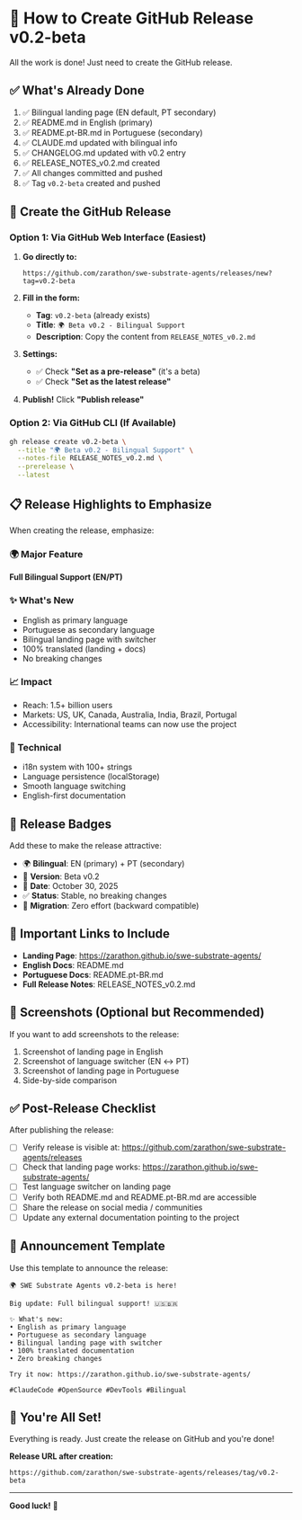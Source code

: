 # 🚀 How to Create GitHub Release v0.2-beta

All the work is done! Just need to create the GitHub release.

## ✅ What's Already Done

1. ✅ Bilingual landing page (EN default, PT secondary)
2. ✅ README.md in English (primary)
3. ✅ README.pt-BR.md in Portuguese (secondary)
4. ✅ CLAUDE.md updated with bilingual info
5. ✅ CHANGELOG.md updated with v0.2 entry
6. ✅ RELEASE_NOTES_v0.2.md created
7. ✅ All changes committed and pushed
8. ✅ Tag `v0.2-beta` created and pushed

## 🎯 Create the GitHub Release

### Option 1: Via GitHub Web Interface (Easiest)

1. **Go directly to:**
   ```
   https://github.com/zarathon/swe-substrate-agents/releases/new?tag=v0.2-beta
   ```

2. **Fill in the form:**
   - **Tag**: `v0.2-beta` (already exists)
   - **Title**: `🌍 Beta v0.2 - Bilingual Support`
   - **Description**: Copy the content from `RELEASE_NOTES_v0.2.md`

3. **Settings:**
   - ✅ Check **"Set as a pre-release"** (it's a beta)
   - ✅ Check **"Set as the latest release"**

4. **Publish!**
   Click **"Publish release"**

### Option 2: Via GitHub CLI (If Available)

```bash
gh release create v0.2-beta \
  --title "🌍 Beta v0.2 - Bilingual Support" \
  --notes-file RELEASE_NOTES_v0.2.md \
  --prerelease \
  --latest
```

## 📋 Release Highlights to Emphasize

When creating the release, emphasize:

### 🌍 Major Feature
**Full Bilingual Support (EN/PT)**

### ✨ What's New
- English as primary language
- Portuguese as secondary language
- Bilingual landing page with switcher
- 100% translated (landing + docs)
- No breaking changes

### 📈 Impact
- Reach: 1.5+ billion users
- Markets: US, UK, Canada, Australia, India, Brazil, Portugal
- Accessibility: International teams can now use the project

### 🔧 Technical
- i18n system with 100+ strings
- Language persistence (localStorage)
- Smooth language switching
- English-first documentation

## 🎨 Release Badges

Add these to make the release attractive:

- 🌍 **Bilingual**: EN (primary) + PT (secondary)
- 🚀 **Version**: Beta v0.2
- 📅 **Date**: October 30, 2025
- ✅ **Status**: Stable, no breaking changes
- 🔄 **Migration**: Zero effort (backward compatible)

## 🔗 Important Links to Include

- **Landing Page**: https://zarathon.github.io/swe-substrate-agents/
- **English Docs**: README.md
- **Portuguese Docs**: README.pt-BR.md
- **Full Release Notes**: RELEASE_NOTES_v0.2.md

## 📸 Screenshots (Optional but Recommended)

If you want to add screenshots to the release:

1. Screenshot of landing page in English
2. Screenshot of language switcher (EN ↔ PT)
3. Screenshot of landing page in Portuguese
4. Side-by-side comparison

## ✅ Post-Release Checklist

After publishing the release:

- [ ] Verify release is visible at: https://github.com/zarathon/swe-substrate-agents/releases
- [ ] Check that landing page works: https://zarathon.github.io/swe-substrate-agents/
- [ ] Test language switcher on landing page
- [ ] Verify both README.md and README.pt-BR.md are accessible
- [ ] Share the release on social media / communities
- [ ] Update any external documentation pointing to the project

## 🎉 Announcement Template

Use this template to announce the release:

```
🌍 SWE Substrate Agents v0.2-beta is here!

Big update: Full bilingual support! 🇺🇸🇧🇷

✨ What's new:
• English as primary language
• Portuguese as secondary language
• Bilingual landing page with switcher
• 100% translated documentation
• Zero breaking changes

Try it now: https://zarathon.github.io/swe-substrate-agents/

#ClaudeCode #OpenSource #DevTools #Bilingual
```

## 🚀 You're All Set!

Everything is ready. Just create the release on GitHub and you're done!

**Release URL after creation:**
```
https://github.com/zarathon/swe-substrate-agents/releases/tag/v0.2-beta
```

---

**Good luck!** 🎉
